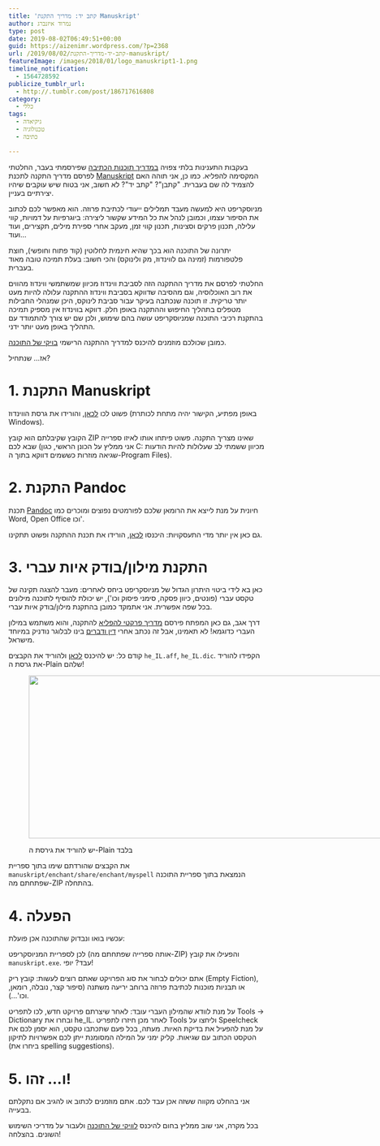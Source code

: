 ```yaml
---
title: 'קתב יד: מדריך התקנת Manuskript'
author: נמרוד איזנברג
type: post
date: 2019-08-02T06:49:51+00:00
guid: https://aizenimr.wordpress.com/?p=2368
url: /2019/08/02/קתב-יד-מדריך-התקנת-manuskript/
featureImage: /images/2018/01/logo_manuskript1-1.png
timeline_notification:
  - 1564728592
publicize_tumblr_url:
  - http://.tumblr.com/post/186717616808
category:
  - כללי
tags:
  - גיקיאדה
  - טכנולוגיה
  - כתיבה

---
```

בעקבות התענינות בלתי צפויה [במדריך תוכנות הכתיבה][1] שפירסמתי בעבר, החלטתי לפרסם מדריך התקנה לתכנת [Manuskript][2] המקסימה להפליא. כמו כן, אני תוהה האם להצמיד לה שם בעברית. "קתבן"? "קתב יד"? לא חשוב, אני בטוח שיש עוקבים שיהיו יצירתיים בעניין.

מניוסקריפט היא למעשה מעבד תמלילים ייעודי לכתיבת פרוזה. הוא מאפשר לכם לכתוב את הסיפור עצמו, וכמובן לנהל את כל המידע שקשור ליצירה: ביוגרפיות על דמויות, קווי עלילה, תכנון פרקים וסצינות, תכנון קווי זמן, מעקב אחרי ספירת מילים, תקצירים, ועוד ועוד&#8230;

יתרונה של התוכנה הוא בכך שהיא חינמית לחלוטין (קוד פתוח וחופשי), חוצת פלטפורמות (זמינה גם לווינדוז, מק ולינוקס) והכי חשוב: בעלת תמיכה טובה מאוד בעברית.

החלטתי לפרסם את מדריך ההתקנה הזה לסביבת ווינדוז מכיוון שמשתמשי ווינדוז מהווים את רוב האוכלוסיה, וגם מהסיבה שדווקא בסביבת ווינדוז ההתקנה עלולה להיות מעט יותר טריקית. זו תוכנה שנכתבה בעיקר עבור סביבת לינוקס, היכן שמנהלי החבילות מטפלים בתהליך החיפוש וההתקנה באופן חלק. דווקא בווינדוז אין מספיק תמיכה בהתקנת רכיבי התוכנה שמניוסקריפט עושה בהם שימוש, ולכן שם יש צורך להתמודד עם התהליך באופן מעט יותר ידני.

כמובן שכולכם מוזמנים להיכנס למדריך ההתקנה הרישמי [בויקי של התוכנה][3].

אז&#8230; שנתחיל?

# 1. התקנת Manuskript

פשוט לכו [לכאן][4], והורידו את גרסת הווינדוז (באופן מפתיע, הקישור יהיה מתחת לכותרת Windows).

הקובץ שקיבלתם הוא קובץ ZIP שאינו מצריך התקנה. פשוט פיתחו אותו לאיזו ספרייה שבא לכם (אני ממליץ על הכונן הראשי, כגון C: מכיוון ששמתי לב שעלולות להיות הודעות שגיאה מוזרות כששמים דווקא בתוך ה-Program Files).

# 2. התקנת Pandoc

תכנת [Pandoc][5] חיונית על מנת לייצא את הרומאן שלכם לפורמטים נפוצים ומוכרים כמו Word, Open Office וכו'.

גם כאן אין יותר מדי התעסקויות: היכנסו [לכאן][6], הורידו את תכנת ההתקנה ופשוט תתקינו.

# 3. התקנת מילון/בודק איות עברי

כאן בא לידי ביטוי היתרון הגדול של מניוסקריפט ביחס לאחרים: מעבר להצגה תקינה של טקסט עברי (פונטים, כיוון פסקה, סימני פיסוק וכו'), יש יכולת להוסיף לתוכנה מילונים בכל שפה אפשרית. אני אתמקד כמובן בהתקנת מילון/בודק איות עברי.

דרך אגב, גם כאן המפתח פירסם [מדריך פרקטי להפליא][7] להתקנה, והוא משתמש במילון העברי כדוגמא! לא תאמינו, אבל זה נכתב אחרי [דין ודברים][8] בינו לבלוגר נודניק במיוחד מישראל.

קודם כל: יש להיכנס [לכאן][9] ולהוריד את הקבצים `he_IL.aff`, `he_IL.dic`. הקפידו להוריד את גרסת ה-Plain שלהם!<figure id="attachment_2574" aria-describedby="caption-attachment-2574" style="width: 822px" class="wp-caption aligncenter">

[<img decoding="async" loading="lazy" class="wp-image-2574 size-full" src="/images/2019/08/manuskript-dict-screen-shot-1.png" alt="" width="822" height="321" />][10]<figcaption id="caption-attachment-2574" class="wp-caption-text">יש להוריד את גירסת ה-Plain בלבד</figcaption></figure> 

את הקבצים שהורדתם שימו בתוך ספריית `manuskript/enchant/share/enchant/myspell` הנמצאת בתוך ספריית התוכנה שפתחתם מה-ZIP בהתחלה.

# 4. הפעלה

עכשיו בואו ונבדוק שהתוכנה אכן פועלת:

לכן לספריית המניוסקריפט (אותה ספרייה שפתחתם מה-ZIP) והפעילו את קובץ `manuskript.exe`. עבד? יופי!

אתם יכולים לבחור את סוג הפרויקט שאתם רוצים לעשות: קובץ ריק (Empty Fiction), או תבניות מוכנות לכתיבת פרוזה ברוחב יריעה משתנה (סיפור קצר, נובלה, רומאן, וכו'&#8230;).

על מנת לוודא שהמילון העברי עובד: לאחר שיצרתם פרויקט חדש, לכו לתפריט Tools -> Dictionary ובחרו את he_IL. לאחר מכן חיזרו לתפריט Tools וליחצו על Speelcheck על מנת להפעיל את בדיקת האיות. מעתה, בכל פעם שתכתבו טקסט, הוא יסמן לכם את הטקסט הכתוב עם שגיאות. קליק ימני על המילה המסומנת ייתן לכם אפשרויות לתיקון (ביחרו את spelling suggestions).

# 5. ו&#8230; זהו!

אני בהחלט מקווה ששזה אכן עבד לכם. אתם מוזמנים לכתוב או להגיב אם נתקלתם בבעייה.

בכל מקרה, אני שוב ממליץ בחום להיכנס [לוויקי של התוכנה][3] ולעבור על מדריכי השימוש השונים. בהצלחה!

 [1]: /2017/07/23/%d7%90%d7%a8%d7%92%d7%96-%d7%94%d7%9b%d7%9c%d7%99%d7%9d-%d7%9c%d7%9b%d7%95%d7%aa%d7%91-%d7%94%d7%9e%d7%aa%d7%97%d7%99%d7%9c/
 [2]: https://www.theologeek.ch/manuskript/
 [3]: https://github.com/olivierkes/manuskript/wiki
 [4]: https://www.theologeek.ch/manuskript/download/
 [5]: https://pandoc.org/
 [6]: https://pandoc.org/installing.html
 [7]: https://github.com/olivierkes/manuskript/wiki/Adding-a-Spellcheck-Language-Dictionary-to-Manuskript
 [8]: /2017/07/23/%d7%90%d7%a8%d7%92%d7%96-%d7%94%d7%9b%d7%9c%d7%99%d7%9d-%d7%9c%d7%9b%d7%95%d7%aa%d7%91-%d7%94%d7%9e%d7%aa%d7%97%d7%99%d7%9c/#comment-246
 [9]: https://cgit.freedesktop.org/libreoffice/dictionaries/tree/he_IL
 [10]: /images/2019/08/manuskript-dict-screen-shot-1.png